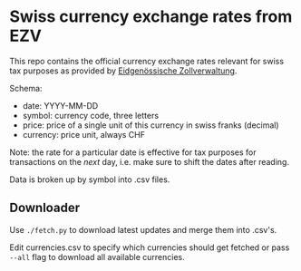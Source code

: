 # Swiss currency exchange rates from EZV

This repo contains the official currency exchange rates relevant for swiss tax purposes
as provided by [Eidgenössische Zollverwaltung](http://www.pwebapps.ezv.admin.ch/apps/rates/).

Schema:
  * date: YYYY-MM-DD
  * symbol: currency code, three letters
  * price: price of a single unit of this currency in swiss franks (decimal)
  * currency: price unit, always CHF

Note: the rate for a particular date is effective for tax purposes for transactions on
the *next* day, i.e. make sure to shift the dates after reading.

Data is broken up by symbol into <symbol>.csv files.

## Downloader

Use `./fetch.py` to download latest updates and merge them into .csv's.

Edit currencies.csv to specify which currencies should get fetched or
pass `--all` flag to download all available currencies.
